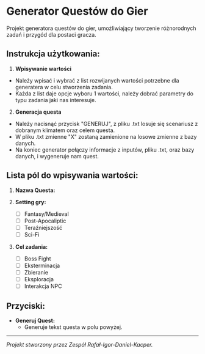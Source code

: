 # Generator Questów do Gier

Projekt generatora questów do gier, umożliwiający tworzenie różnorodnych zadań i przygód dla postaci gracza.

## Instrukcja użytkowania:

1. **Wpisywanie wartości**

- Należy wpisać i wybrać z list rozwijanych wartości potrzebne dla generatera w celu stworzenia zadania.
- Każda z list daje opcje wyboru 1 wartości, należy dobrać parametry do typu zadania jaki nas interesuje.

2. **Generacja questa**

- Należy nacisnąć przycisk "GENERUJ", z pliku .txt losuje się scenariusz z dobranym klimatem oraz celem questa.
- W pliku .txt zmienne "X" zostaną zamienione na losowe zmienne z bazy danych.
- Na koniec generator połączy informacje z inputów, pliku .txt, oraz bazy danych, i wygeneruje nam quest.

## Lista pól do wpisywania wartości:

1. **Nazwa Questa:**

2. **Setting gry:**
   - [ ] Fantasy/Medieval
   - [ ] Post-Apocaliptic
   - [ ] Teraźniejszość
   - [ ] Sci-Fi

3. **Cel zadania:**
   - [ ] Boss Fight
   - [ ] Eksterminacja
   - [ ] Zbieranie
   - [ ] Eksploracja
   - [ ] Interakcja NPC

## Przyciski:

- **Generuj Quest:**
  - Generuje tekst questa w polu powyżej.
    
---

*Projekt stworzony przez Zespół Rafał-Igor-Daniel-Kacper.*
